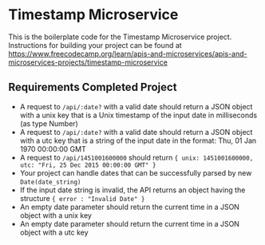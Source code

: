 # Timestamp Microservice

This is the boilerplate code for the Timestamp Microservice project. Instructions for building your project can be found at https://www.freecodecamp.org/learn/apis-and-microservices/apis-and-microservices-projects/timestamp-microservice

## Requirements Completed Project
- A request to `/api/:date?` with a valid date should return a JSON object with a unix key that is a Unix timestamp of the input date in milliseconds (as type Number) <br>
- A request to `/api/:date?` with a valid date should return a JSON object with a utc key that is a string of the input date in the format: Thu, 01 Jan 1970 00:00:00 GMT <br>
- A request to `/api/1451001600000` should return `{ unix: 1451001600000, utc: "Fri, 25 Dec 2015 00:00:00 GMT" }` <br>
- Your project can handle dates that can be successfully parsed by new `Date(date_string)` <br>
- If the input date string is invalid, the API returns an object having the structure `{ error : "Invalid Date" }` <br>
- An empty date parameter should return the current time in a JSON object with a unix key <br>
- An empty date parameter should return the current time in a JSON object with a utc key <br>
